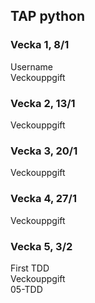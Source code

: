 ## TAP python

### Vecka 1, 8/1
Username  
Veckouppgift

### Vecka 2, 13/1
Veckouppgift

### Vecka 3, 20/1
Veckouppgift

### Vecka 4, 27/1
Veckouppgift

### Vecka 5, 3/2
First TDD  
Veckouppgift  
05-TDD  

